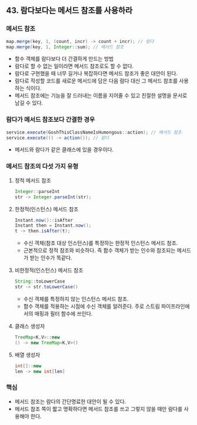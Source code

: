 ## 43. 람다보다는 메서드 참조를 사용하라

### 메서드 참조

```java
map.merge(key, 1, (count, incr) -> count + incr); // 람다
map.merge(key, 1, Integer::sum); // 메서드 참조
```

- 함수 객체를 람다보다 더 간결하게 만드는 방법
- 람다로 할 수 없는 일이라면 메서드 참조로도 할 수 없다.
- 람다로 구현했을 때 너무 길거나 복잡하다면 메서드 참조가 좋은 대안이 된다.
- 람다로 작성할 코드를 새로운 메서드에 담은 다음 람다 대신 그 메서드 참조를 사용하는 식이다.
- 메서드 참조에는 기능을 잘 드러내는 이름을 지어줄 수 있고 친절한 설명을 문서로 남길 수 있다.



### 람다가 메서드 참조보다 간결한 경우

```java
service.execute(GoshThisClassNameIsHumongous::action); // 메서드 참조
service.execute(() -> action()); // 람다
```

- 메서드와 람다가 같은 클래스에 있을 경우이다.



### 메서드 참조의 다섯 가지 유형

1. 정적 메서드 참조

   ```java
   Integer::parseInt
   str -> Integer.parseInt(str);
   ```

2. 한정적(인스턴스) 메서드 참조

   ```java
   Instant.now()::isAfter
   Instant then = Instant.now();
   t -> then.isAfter(t);
   ```

   - 수신 객체(참조 대상 인스턴스)를 특정하는 한정적 인스턴스 메서드 참조. 
   - 근본적으로 정적 참조와 비슷하다. 즉 함수 객체가 받는 인수와 참조되는 메서드가 받는 인수가 똑같다.

3. 비한정적(인스턴스) 메서드 참조

   ```java
   String::toLowerCase
   str -> str.toLowerCase()
   ```

   - 수신 객체를 특정하지 않는 인스턴스 메서드 참조. 
   - 함수 객체를 적용하는 시점에 수신 객체를 알려준다. 주로 스트림 파이프라인에서의 매핑과 필터 함수에 쓰인다.

4. 클래스 생성자

   ```java
   TreeMap<K,V>::new
   () -> new TreeMap<K,V>()
   ```

5. 배열 생성자

   ```java
   int[]::new
   len -> new int[len]
   ```



### 핵심

- 메서드 참조는 람다의 간단명료한 대안이 될 수 있다.
- 메서드 참조 쪽이 짧고 명확하다면 메서드 참조를 쓰고 그렇지 않을 때만 람다를 사용해야 한다.
